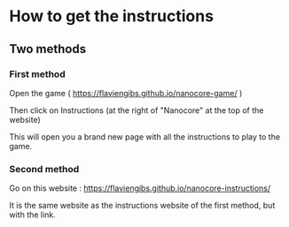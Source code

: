 # How to get the instructions
## Two methods
### First method
Open the game ( https://flaviengibs.github.io/nanocore-game/ )

Then click on Instructions (at the right of "Nanocore" at the top of the website)

This will open you a brand new page with all the instructions to play to the game. 


### Second method
Go on this website : https://flaviengibs.github.io/nanocore-instructions/

It is the same website as the instructions website of the first method, but with the link.

